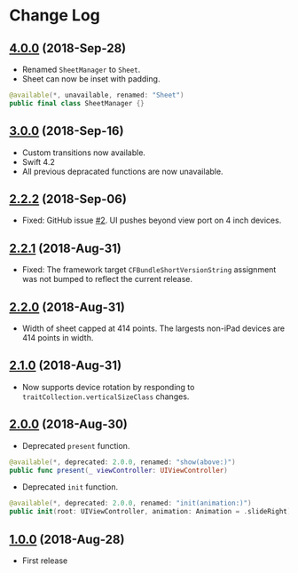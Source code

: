 # Change Log

## [4.0.0](https://github.com/rob-nash/Sheet/releases/tag/4.0.0) (2018-Sep-28)

 - Renamed `SheetManager` to `Sheet`.
 - Sheet can now be inset with padding.

```swift
@available(*, unavailable, renamed: "Sheet")
public final class SheetManager {}
```

## [3.0.0](https://github.com/rob-nash/Sheet/releases/tag/3.0.0) (2018-Sep-16)

- Custom transitions now available.
- Swift 4.2
- All previous depracated functions are now unavailable.

## [2.2.2](https://github.com/rob-nash/Sheet/releases/tag/2.2.2) (2018-Sep-06)

- Fixed: GitHub issue [#2](https://github.com/rob-nash/Sheet/issues/2). UI pushes beyond view port on 4 inch devices.

## [2.2.1](https://github.com/rob-nash/Sheet/releases/tag/2.2.1) (2018-Aug-31)

- Fixed: The framework target `CFBundleShortVersionString` assignment was not bumped to reflect the current release.

## [2.2.0](https://github.com/rob-nash/Sheet/releases/tag/2.2.0) (2018-Aug-31)

- Width of sheet capped at 414 points. The largests non-iPad devices are 414 points in width.

## [2.1.0](https://github.com/rob-nash/Sheet/releases/tag/2.1.0) (2018-Aug-31)

- Now supports device rotation by responding to `traitCollection.verticalSizeClass` changes.

## [2.0.0](https://github.com/rob-nash/Sheet/releases/tag/2.0.0) (2018-Aug-30)

- Deprecated `present` function.

```swift
@available(*, deprecated: 2.0.0, renamed: "show(above:)")
public func present(_ viewController: UIViewController)
```

- Deprecated `init` function.

```swift
@available(*, deprecated: 2.0.0, renamed: "init(animation:)")
public init(root: UIViewController, animation: Animation = .slideRight)
```

## [1.0.0](https://github.com/rob-nash/Sheet/releases/tag/1.0.0) (2018-Aug-28)

- First release
